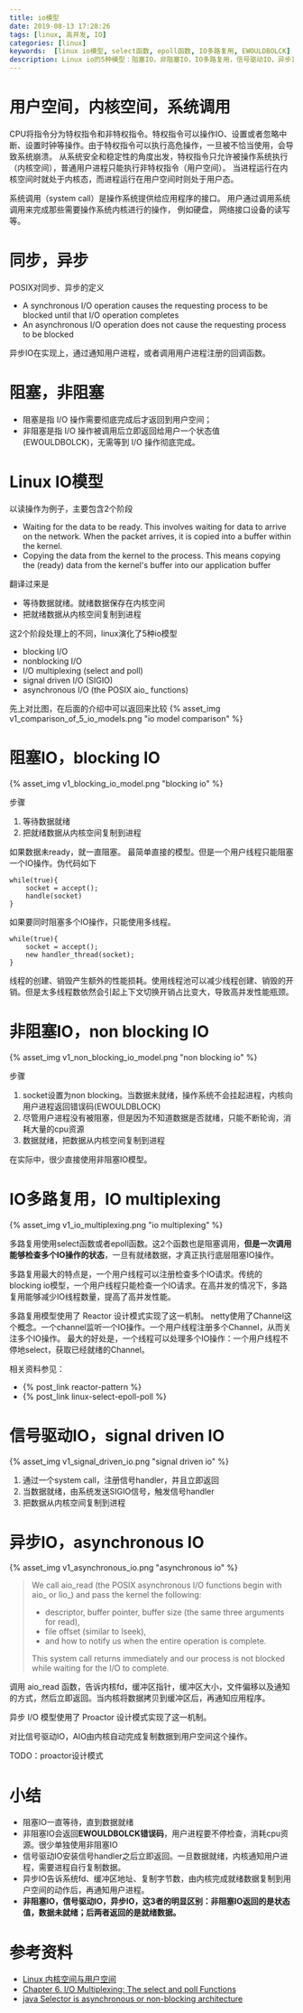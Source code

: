 ```yaml
---
title: io模型
date: 2019-08-13 17:28:26
tags: [linux, 高并发, IO]
categories: [linux] 
keywords:  [linux io模型, select函数, epoll函数, IO多路复用, EWOULDBOLCK]
description: Linux io的5种模型：阻塞IO，非阻塞IO，IO多路复用，信号驱动IO，异步IO。非阻塞IO返回EWOULDBOLCK错误码。IO多路复用使用select或者epoll函数。信号驱动IO安装信号处理器后立即返回。异步IO，数据就绪后由内核复制到用户空间。
---
```


# 用户空间，内核空间，系统调用

CPU将指令分为特权指令和非特权指令。特权指令可以操作IO、设置或者忽略中断、设置时钟等操作。由于特权指令可以执行高危操作，一旦被不恰当使用，会导致系统崩溃。
从系统安全和稳定性的角度出发，特权指令只允许被操作系统执行（内核空间），普通用户进程只能执行非特权指令（用户空间）。
当进程运行在内核空间时就处于内核态，而进程运行在用户空间时则处于用户态。

系统调用（system call）是操作系统提供给应用程序的接口。 用户通过调用系统调用来完成那些需要操作系统内核进行的操作， 例如硬盘， 网络接口设备的读写等。

<!-- more -->

# 同步，异步

POSIX对同步、异步的定义
- A synchronous I/O operation causes the requesting process to be blocked until that I/O operation completes
- An asynchronous I/O operation does not cause the requesting process to be blocked

异步IO在实现上，通过通知用户进程，或者调用用户进程注册的回调函数。

# 阻塞，非阻塞

- 阻塞是指 I/O 操作需要彻底完成后才返回到用户空间；
- 非阻塞是指 I/O 操作被调用后立即返回给用户一个状态值(EWOULDBOLCK)，无需等到 I/O 操作彻底完成。

# Linux IO模型

以读操作为例子，主要包含2个阶段
- Waiting for the data to be ready. This involves waiting for data to arrive on the network. When the packet arrives, it is copied into a buffer within the kernel.
- Copying the data from the kernel to the process. This means copying the (ready) data from the kernel's buffer into our application buffer

翻译过来是
- 等待数据就绪。就绪数据保存在内核空间
- 把就绪数据从内核空间复制到进程

这2个阶段处理上的不同，linux演化了5种io模型
- blocking I/O
- nonblocking I/O
- I/O multiplexing (select and poll)
- signal driven I/O (SIGIO)
- asynchronous I/O (the POSIX aio_ functions)
 
先上对比图，在后面的介绍中可以返回来比较
{% asset_img v1_comparison_of_5_io_models.png "io model comparison" %}

<!-- more -->

# 阻塞IO，blocking IO

{% asset_img v1_blocking_io_model.png "blocking io" %}

步骤
1. 等待数据就绪
2. 把就绪数据从内核空间复制到进程

如果数据未ready，就一直阻塞。
最简单直接的模型。但是一个用户线程只能阻塞一个IO操作。伪代码如下
```
while(true){ 
    socket = accept(); 
    handle(socket) 
} 
```
如果要同时阻塞多个IO操作，只能使用多线程。
```
while(true){ 
    socket = accept(); 
    new handler_thread(socket); 
} 
```
线程的创建、销毁产生额外的性能损耗。使用线程池可以减少线程创建、销毁的开销。但是太多线程数依然会引起上下文切换开销占比变大，导致高并发性能瓶颈。

# 非阻塞IO，non blocking IO

{% asset_img v1_non_blocking_io_model.png "non blocking io" %}

步骤
1. socket设置为non blocking。当数据未就绪，操作系统不会挂起进程，内核向用户进程返回错误码(EWOULDBLOCK) 
2. 尽管用户进程没有被阻塞，但是因为不知道数据是否就绪，只能不断轮询，消耗大量的cpu资源
3. 数据就绪，把数据从内核空间复制到进程

在实际中，很少直接使用非阻塞IO模型。

# IO多路复用，IO multiplexing

{% asset_img v1_io_multiplexing.png "io multiplexing" %}

多路复用使用select函数或者epoll函数。这2个函数也是阻塞调用，**但是一次调用能够检查多个IO操作的状态**，一旦有就绪数据，才真正执行底层阻塞IO操作。

多路复用最大的特点是，一个用户线程可以注册检查多个IO请求。传统的blocking io模型，一个用户线程只能检查一个IO请求。在高并发的情况下，多路复用能够减少IO线程数量，提高了高并发性能。

多路复用模型使用了 Reactor 设计模式实现了这一机制。
netty使用了Channel这个概念。一个channel监听一个IO操作。一个用户线程注册多个Channel，从而关注多个IO操作。 最大的好处是，一个线程可以处理多个IO操作：一个用户线程不停地select，获取已经就绪的Channel。

相关资料参见：
- {% post_link reactor-pattern %}
- {% post_link linux-select-epoll-poll %}

# 信号驱动IO，signal driven IO

{% asset_img v1_signal_driven_io.png "signal driven io" %}

1. 通过一个system call，注册信号handler，并且立即返回
2. 当数据就绪，由系统发送SIGIO信号，触发信号handler
3. 把数据从内核空间复制到进程


# 异步IO，asynchronous IO

{% asset_img v1_asynchronous_io.png "asynchronous io" %}

>We call aio_read (the POSIX asynchronous I/O functions begin with aio_ or lio_) and pass the kernel the following:
>
>   - descriptor, buffer pointer, buffer size (the same three arguments for read),
>   - file offset (similar to lseek),
>   - and how to notify us when the entire operation is complete.
>
>This system call returns immediately and our process is not blocked while waiting for the I/O to complete.

调用 aio_read 函数，告诉内核fd，缓冲区指针，缓冲区大小，文件偏移以及通知的方式，然后立即返回。当内核将数据拷贝到缓冲区后，再通知应用程序。

异步 I/O 模型使用了 Proactor 设计模式实现了这一机制。

对比信号驱动IO，AIO由内核自动完成复制数据到用户空间这个操作。

TODO：proactor设计模式

# 小结

- 阻塞IO一直等待，直到数据就绪
- 非阻塞IO会返回**EWOULDBOLCK错误码**，用户进程要不停检查，消耗cpu资源。很少单独使用非阻塞IO
- 信号驱动IO安装信号handler之后立即返回。一旦数据就绪，内核通知用户进程，需要进程自行复制数据。
- 异步IO告诉系统fd、缓冲区地址、复制字节数，由内核完成就绪数据复制到用户空间的动作后，再通知用户进程。
- **非阻塞IO，信号驱动IO，异步IO，这3者的明显区别：非阻塞IO返回的是状态值，数据未就绪；后两者返回的是就绪数据。**

# 参考资料

- [Linux 内核空间与用户空间](https://www.cnblogs.com/sparkdev/p/8410350.html)
- [Chapter 6. I/O Multiplexing: The select and poll Functions](https://notes.shichao.io/unp/ch6/)
- [java Selector is asynchronous or non-blocking architecture](https://stackoverflow.com/questions/17615272/java-selector-is-asynchronous-or-non-blocking-architecture)
 
